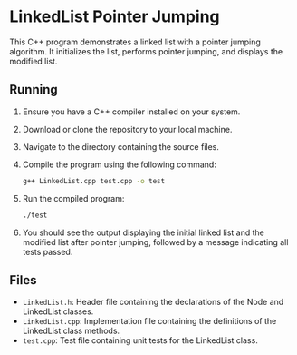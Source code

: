 # LinkedList Pointer Jumping

This C++ program demonstrates a linked list with a pointer jumping algorithm. It initializes the list, performs pointer jumping, and displays the modified list.

## Running

1. Ensure you have a C++ compiler installed on your system.
2. Download or clone the repository to your local machine.
3. Navigate to the directory containing the source files.
4. Compile the program using the following command:

    ```bash
    g++ LinkedList.cpp test.cpp -o test
    ```

5. Run the compiled program:

    ```bash
    ./test
    ```
6. You should see the output displaying the initial linked list and the modified list after pointer jumping, followed by a message indicating all tests passed.

## Files 

- `LinkedList.h`: Header file containing the declarations of the Node and LinkedList classes.
- `LinkedList.cpp`: Implementation file containing the definitions of the LinkedList class methods.
- `test.cpp`: Test file containing unit tests for the LinkedList class.

